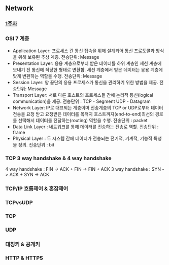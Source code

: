 ## Network

### [1주차](01주차)

### OSI 7 계층
* Application Layer: 프로세스 간 통신 접속을 위해 설계되어 통신 프로토콜과 방식을 위해 보유된 추상 계층. 전송단위: Message
* Presentation Layer: 응용 계층으로부터 받은 데이터를 하위 계층인 세션 계층에 보내기 전 통신에 적당한 형태로 변환함. 세션 계층에서 받은 데이터는 응용 계층에 맞게 변환하는 역할을 수행. 전송단위: Message
* Session Layer: 양 끝단의 응용 프로세스가 통신을 관리하기 위한 방법을 제공. 전송단위: Message
* Transport Layer: 서로 다른 호스트의 프로세스들 간에 논리적 통신(logical communication)을 제공. 전송단위 : TCP - Segment UDP - Datagram
* Network Layer: IP로 대표되는 계층이며 전송계층의 TCP or UDP로부터 데이터 전송을 요청 받고 요청받은 데이터를 목적지 호스트까지(end-to-end)최선의 경로를 선택해서 데이터를 전달하는(routing) 역할을 수행. 전송단위 : packet
* Data Link Layer : 네트워크를 통해 데이터를 전송하는 전송로 역할. 전송단위 : frame
* Physical Layer : 두 시스템 간에 데이터가 전송되는 전기적, 기계적, 기능적 특성을 정의. 전송단위 : bit

  

### TCP 3 way handshake & 4 way handshake

4 way handshake : FIN -> ACK + FIN -> FIN + ACK
3 way handshake : SYN ->  ACK + SYN -> ACK
  
### TCP/IP 흐름제어 & 혼잡제어


  
### TCPvsUDP



### TCP



### UDP

  
### 대칭키 & 공개키


  
### HTTP & HTTPS

  
